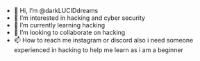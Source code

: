 - 👋 Hi, I’m @darkLUCIDdreams
- 👀 I’m interested in hacking and cyber security
- 🌱 I’m currently learning hacking
- 💞️ I’m looking to collaborate on hacking
- 📫 How to reach me instagram or discord
also i need someone experienced in hacking to help me learn as i am a beginner
